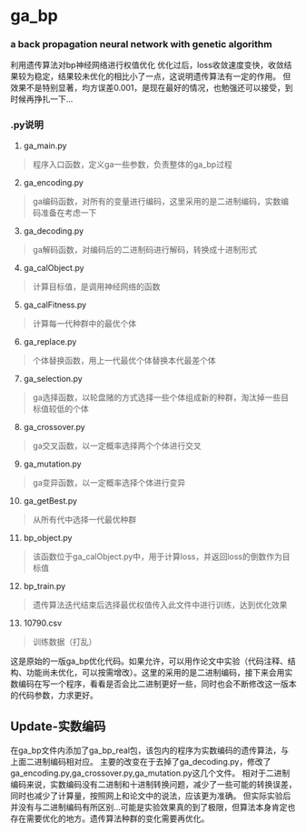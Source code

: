 # ga_bp
### a back propagation neural network with genetic algorithm

利用遗传算法对bp神经网络进行权值优化
优化过后，loss收敛速度变快，收敛结果较为稳定，结果较未优化的相比小了一点，这说明遗传算法有一定的作用。
但效果不是特别显著，均方误差0.001，是现在最好的情况，也勉强还可以接受，到时候再挣扎一下...

### .py说明
1. ga_main.py
>程序入口函数，定义ga一些参数，负责整体的ga_bp过程
2. ga_encoding.py
>ga编码函数，对所有的变量进行编码，这里采用的是二进制编码，实数编码准备在考虑一下
3. ga_decoding.py
>ga解码函数，对编码后的二进制码进行解码，转换成十进制形式
4. ga_calObject.py 
>计算目标值，是调用神经网络的函数
5. ga_calFitness.py
>计算每一代种群中的最优个体
6. ga_replace.py
>个体替换函数，用上一代最优个体替换本代最差个体
7. ga_selection.py
>ga选择函数，以轮盘赌的方式选择一些个体组成新的种群，淘汰掉一些目标值较低的个体
8. ga_crossover.py
>ga交叉函数，以一定概率选择两个个体进行交叉
9. ga_mutation.py
>ga变异函数，以一定概率选择个体进行变异
10. ga_getBest.py
>从所有代中选择一代最优种群
11. bp_object.py
>该函数位于ga_calObject.py中，用于计算loss，并返回loss的倒数作为目标值
12. bp_train.py
>遗传算法迭代结束后选择最优权值传入此文件中进行训练，达到优化效果
13. 10790.csv
>训练数据（打乱）

这是原始的一版ga_bp优化代码。如果允许，可以用作论文中实验（代码注释、结构、功能尚未优化，可以按需增改）。这里的采用的是二进制编码，接下来会用实数编码在写一个程序，看看是否会比二进制更好一些，同时也会不断修改这一版本的代码参数，力求更好。

## Update-实数编码
在ga_bp文件内添加了ga_bp_real包，该包内的程序为实数编码的遗传算法，与上面二进制编码相对应。
主要的改变在于去掉了ga_decoding.py，修改了ga_encoding.py,ga_crossover.py,ga_mutation.py这几个文件。
相对于二进制编码来说，实数编码没有二进制和十进制转换问题，减少了一些可能的转换误差，同时也减少了计算量，按照网上和论文中的说法，应该更为准确。
但实际实验后并没有与二进制编码有所区别...可能是实验效果真的到了极限，但算法本身肯定也存在需要优化的地方。遗传算法种群的变化需要再优化。
